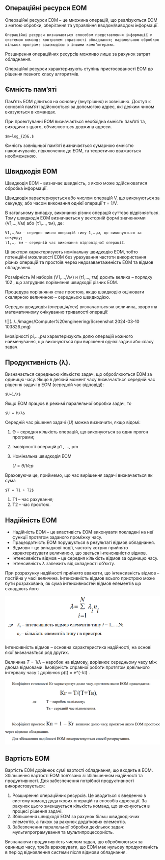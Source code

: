 ## Операційні ресурси ЕОМ
Операційні ресурси ЕОМ – це множина операцій, що реалізуються ЕОМ з метою обробки, зберігання та управління вводом/виводом інформації. 

	Операційні ресурси визначаються способом представлення інформації и системою команд; контролем справності обладнання; паралельною обробкою кількох програм; взаємодією з іншими комп’ютерами. 

Розширення операційних ресурсів можливо лише за рахунок затрат обладнання. 

Операційні ресурси характеризують ступінь пристосованості ЕОМ до рішення певного класу алгоритмів.


## Ємність пам’яті

Пам’ять ЕОМ ділиться на основну (внутрішню) и зовнішню. 
Доступ к основній пам’яті здійснюється за допомогою адрес, які деяким чином вказуються в командах.

При проектуванні ЕОМ визначається необхідна ємність пам’яті та, виходячи з цього, обчислюється довжина адреси. 

	$m=log_{2}E.$

Ємність зовнішньої пам’яті визначається сумарною ємністю накопичувачів, підключених до ЕОМ, та теоретично вважається необмеженою.

## Швидкодія ЕОМ

Швидкодія ЕОМ – визначає швидкість, з якою може здійснюватися обробка інформації. 

Швидкодія характеризується або числом операцій V, що виконуються за секунду, або часом виконання однієї операції τ = 1/V.

В загальному випадку, виконання різних операцій суттєво відрізняється. Тому швидкодія ЕОМ визначається у векторній формі значеннями (V1,…,Vм) або (τ1,…, τм), де:

	V1,…,Vм – середнє число операцій типу 1,…,м, що виконуються за секунду; 
	τ1,…, τм – середній час виконання відповідної операції. 

Ці вектори характеризують номінальну швидкодію ЕОМ, тобто потенційні можливості ЕОМ без урахування частоти використання різних операцій та простоїв через недозавантаженість ЕОМ та відмов обладнання.

Розмірність М наборів (V1,…,Vм) и (τ1,…, τм) досить велика – порядку 102 , що затрудняє порівняння швидкодії різних ЕОМ. 

Процедура порівняння стає простою, якщо швидкодію оцінювати скалярною величиною – середньою швидкодією. 

Середня швидкодія (операція/сек) визначається як величина, зворотна математичному очікуванню тривалості операції:

![](../../images/Computer%20engineering/Screenshot 2024-03-10 103826.png)

Імовірності рi,…,рм характеризують долю операцій кожного найменування, що виконуються при вирішенні однієї задачі або класу задач. 

## Продуктивність (λ). 

Визначається середньою кількістю задач, що оброблюються ЕОМ за одиницю часу. Якщо в деякий момент часу визначається середній час рішення задачі в ЕОМ (середній час відповіді):

	$U=1/λ$
	
Якщо ЕОМ працює в режимі паралельної обробки задач, то 

	$U = М/λ$

Середній час рішення задачі (U) можна визначити, якщо відомі: 
1. Θ – середня кількість операцій, що виконуються за один прогон програми; 
2. Імовірності операцій p1 , …, pm 
3. Номінальна швидкодія ЕОМ

	$U= θ / Vcp$

Враховуючи це, приймемо, що час вирішення задачі визначається як сума 

	$Т = Т1 + Т2$

1. Т1 – час рахування; 
2. Т2 – час простою.

## Надійність ЕОМ

- Надійність ЕОМ – це властивість ЕОМ виконувати покладені на неї функції протягом заданого проміжку часу. 
- Працездатність ЕОМ порушується в результаті відмов обладнання. 
- Відмови – це випадкові події, частоту котрих прийнято характеризувати величиною, що зветься інтенсивністю відмов. 
- Інтенсивність відмов – це середня кількість відмов за одиницю часу. 
- Інтенсивність λ залежить від складності об’єкту.

При розрахунку надійності прийнято вважати, що інтенсивність відмов – постійна у часі величина. Інтенсивність відмов всього пристрою може бути розрахована, як сума інтенсивностей відмов елементів що складають його

![](../../images/Computer%20engineering/Screenshot%202024-03-10%20104324.png)

Інтенсивність відмов – основна характеристика надійності, на основі якої визначається ряд других.

Величина $Т = 1/λ$ – наробок на відмову, дорівнює середньому часу між двома відмовами. Імовірність справної роботи протягом довільного інтервалу часу t дорівнює p(t) = e^(-λt) .


![](../../images/Computer%20engineering/Screenshot%202024-03-10%20104628.png)

## Вартість ЕОМ

Вартість ЕОМ дорівнює сумі вартості обладнання, що входить в ЕОМ. Збільшення вартості ЕОМ пов’язано зі збільшенням надійності та продуктивності.
Для забезпечення потрібної продуктивності використовується: 
1. Розширення операційних ресурсів. Це зводиться к введенню в систему команд додаткових операцій та способів адресації. За рахунок цього зменшується кількість команд, що виконуються в процесі рішення задачі. 
2. Збільшення швидкодії ЕОМ за рахунок більш швидкодіючих елементів, а також за рахунок додаткових елементів. 
3. Забезпечення паралельної обробки декількох задач: мультипрограмування та мультипроцесорність. 

Визначаючи продуктивність числом задач, що оброблюються за одиницю часу, треба враховувати, що ЕОМ має нульову продуктивність в період відновлення системи після відмови обладнання.